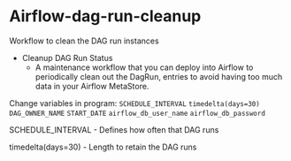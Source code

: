 # Airflow-dag-run-cleanup
Workflow to clean the DAG run instances


* Cleanup DAG Run Status
  * A maintenance workflow that you can deploy into Airflow to periodically clean out the DagRun, entries to avoid having too much data in your Airflow MetaStore.

Change variables in program:
`SCHEDULE_INTERVAL` `timedelta(days=30)` `DAG_OWNER_NAME` `START_DATE` `airflow_db_user_name` `airflow_db_password`

SCHEDULE_INTERVAL - Defines how often that DAG runs

timedelta(days=30) - Length to retain the DAG runs
